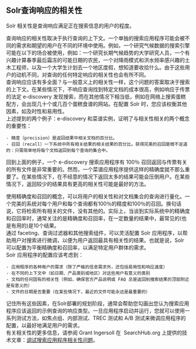 ## Solr查询响应的相关性 
<div class="content-intro view-box ">Solr 相关性是查询响应满足正在搜索信息的用户的程度。  
  
查询响应的相关性取决于执行查询的上下文。一个单独的搜索应用程序可能会被不同的需求和期望的用户在不同的环境中使用。例如，一个研究气候数据的搜索引擎可能在以下的场合被使用，例如：一个研究长期气候趋势的大学研究人员，一个有兴趣计算春季最后霜冻的可能日期的农民，一个对降雨模式和洪水频率感兴趣的土木工程师，以及一个大学生计划去一个地区度假，想知道要收拾什么。由于这些用户的动机不同，对查询的任何特定响应的相关性也会有所不同。  
查询响应应该有多全面？与一般意义上的相关性一样，这个问题的答案取决于搜索的上下文。在某些情况下，不响应查询找到特定文档的成本很高，例如响应于传票的法定 e-discovery 发现搜索，而在其他情况下相当低，例如在网络上搜索蛋糕配方，会出现几十个或几百个蛋糕食谱的网站。在配置 Solr 时，您应该权衡其他因素，如及时性和易用性。  
上述提到的两个例子：e-discovery 和菜谱实例，证明了与相关性相关的两个概念的重要性：  

    - 精度（precision）是返回结果中相关文档的百分比。
    - 召回（recall）一下系统中所有相关结果的相关结果的百分比。获得完美的召回是微不足道的：只需简单地将每个文档返回到每个查询的集合中。

回到上面的例子，一个 e-discovery 搜索应用程序有 100％ 召回返回与传票有关的所有文件是非常重要的。然而，一个菜谱应用程序提供这样的精确度就不那么重要了。在某些情况下，在不经意的情况下返回太多的结果可能会压倒用户。在某些情况下，返回较少的结果具有更高的相关性可能是最好的方法。  
  
使用精确度和召回的概念，可以将用户的相关性和对文档集合的查询进行量化。一个完美的系统对每个用户和每个查询都有100％的精度和100％的召回。换句话说，它将检索所有相关的文件，没有其他的。实际上，当谈到实际系统中的精确度和召回率时，通常关注的是精确度和召回率，在一定数量的结果中，最常见的(也是有用的)是10个结果。  
通过 faceting、查询过滤器和其他搜索组件，可以灵活配置 Solr 应用程序，以帮助用户对搜索进行微调，以便为用户返回最具有相关性的结果。也就是说，Solr 可以配置为平衡精确度和召回率，以满足特定用户群体的需求。  
Solr 应用程序的配置应该考虑到：  

    - 应用程序的各种用户的需求（除了严格的信息需求外，还包括易用性和响应速度）
    - 在不同的上下文中（如日期、产品类别或地区）对这些用户有意义的类别
    - 文档的任何固有的相关性（例如，确保官方产品说明或 FAQ 总是返回到搜索结果的顶部附近是有意义的）
    - 文件的日期是否重要（在某些情况下，最近的文件可能永远是最重要的）

记住所有这些因素，在Solr部署的规划阶段，通常会帮助您勾画出您认为搜索应用程序应该返回的示例查询的响应类型。一旦应用程序启动并运行，您就可以使用一系列测试方法，如焦点组、内部测试、TREC 测试和 A/B 测试来微调应用程序的配置，以最好地满足用户的需求。  
有关相关性的更多信息，请参阅 Grant Ingersoll 在  SearchHub.org 上提供的技术文章：[调试搜索应用程序相关性问题](https://lucidworks.com/2009/09/02/debugging-search-application-relevance-issues/)。  
